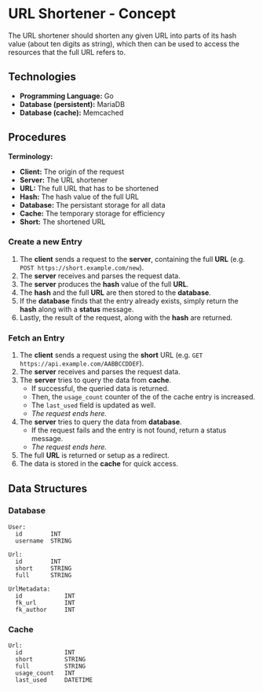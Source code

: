 # URL Shortener - Concept

The URL shortener should shorten any given URL into parts of its hash
value (about ten digits as string), which then can be used to access
the resources that the full URL refers to.

## Technologies

- **Programming Language:** Go
- **Database (persistent):** MariaDB
- **Database (cache):** Memcached

## Procedures

**Terminology:**

- **Client:** The origin of the request
- **Server:** The URL shortener
- **URL:** The full URL that has to be shortened
- **Hash:** The hash value of the full URL
- **Database:** The persistant storage for all data
- **Cache:** The temporary storage for efficiency
- **Short:** The shortened URL

### Create a new Entry

1. The **client** sends a request to the **server**, containing the
  full **URL** (e.g. `POST https://short.example.com/new`).
1. The **server** receives and parses the request data.
1. The **server** produces the **hash** value of the full **URL**.
1. The **hash** and the full **URL** are then stored to the
    **database**.
1. If the **database** finds that the entry already exists, simply
  return the **hash** along with a **status** message.
1. Lastly, the result of the request, along with the **hash** are
  returned.

### Fetch an Entry

1. The **client** sends a request using the **short** URL
  (e.g. `GET https://api.example.com/AABBCCDDEF`).
1. The **server** receives and parses the request data.
1. The **server** tries to query the data from **cache**.
    - If successful, the queried data is returned.
    - Then, the `usage_count` counter of the of the cache entry is
      increased.
    - The `last_used` field is updated as well.
    - *The request ends here.*
1. The **server** tries to query the data from **database**.
    - If the request fails and the entry is not found, return a
      status message.
    - *The request ends here.*
1. The full **URL** is returned or setup as a redirect.
1. The data is stored in the **cache** for quick access.

## Data Structures

### Database

```plain
User:
  id        INT
  username  STRING

Url:
  id        INT
  short     STRING
  full      STRING

UrlMetadata:
  id            INT
  fk_url        INT
  fk_author     INT
```

### Cache

```plain
Url:
  id            INT
  short         STRING
  full          STRING
  usage_count   INT
  last_used     DATETIME
```

